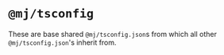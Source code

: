 # `@mj/tsconfig`

These are base shared `@mj/tsconfig.json`s from which all other `@mj/tsconfig.json`'s inherit from.
